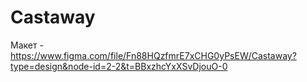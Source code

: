 # Castaway
Макет - https://www.figma.com/file/Fn88HQzfmrE7xCHG0yPsEW/Castaway?type=design&node-id=2-2&t=BBxzhcYxXSvDjouO-0